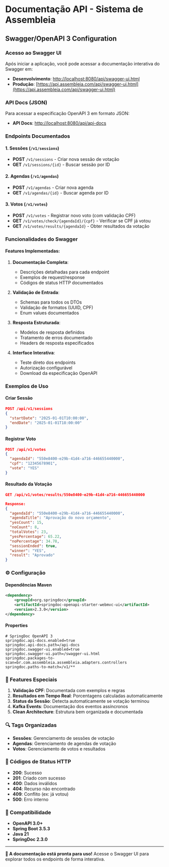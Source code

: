 # Documentação API - Sistema de Assembleia

## Swagger/OpenAPI 3 Configuration

### Acesso ao Swagger UI

Após iniciar a aplicação, você pode acessar a documentação interativa do Swagger em:

- **Desenvolvimento**: [http://localhost:8080/api/swagger-ui.html](http://localhost:8080/api/swagger-ui.html)
- **Produção**: [https://api.assembleia.com/api/swagger-ui.html](https://api.assembleia.com/api/swagger-ui.html)

### API Docs (JSON)

Para acessar a especificação OpenAPI 3 em formato JSON:

- **API Docs**: [http://localhost:8080/api/api-docs](http://localhost:8080/api/api-docs)

### Endpoints Documentados

#### 1. **Sessões** (`/v1/sessions`)
- **POST** `/v1/sessions` - Criar nova sessão de votação
- **GET** `/v1/sessions/{id}` - Buscar sessão por ID

#### 2. **Agendas** (`/v1/agendas`)
- **POST** `/v1/agendas` - Criar nova agenda
- **GET** `/v1/agendas/{id}` - Buscar agenda por ID

#### 3. **Votos** (`/v1/votes`)
- **POST** `/v1/votes` - Registrar novo voto (com validação CPF)
- **GET** `/v1/votes/check/{agendaId}/{cpf}` - Verificar se CPF já votou
- **GET** `/v1/votes/results/{agendaId}` - Obter resultados da votação

### Funcionalidades do Swagger

#### Features Implementadas:

1. **Documentação Completa**:
   - Descrições detalhadas para cada endpoint
   - Exemplos de request/response
   - Códigos de status HTTP documentados

2. **Validação de Entrada**:
   - Schemas para todos os DTOs
   - Validação de formatos (UUID, CPF)
   - Enum values documentados

3. **Resposta Estruturada**:
   - Modelos de resposta definidos
   - Tratamento de erros documentado
   - Headers de resposta especificados

4. **Interface Interativa**:
   - Teste direto dos endpoints
   - Autorização configurável
   - Download da especificação OpenAPI

### Exemplos de Uso

#### Criar Sessão
```json
POST /api/v1/sessions
{
  "startDate": "2025-01-01T10:00:00",
  "endDate": "2025-01-01T18:00:00"
}
```

#### Registrar Voto
```json
POST /api/v1/votes
{
  "agendaId": "550e8400-e29b-41d4-a716-446655440000",
  "cpf": "12345678901",
  "vote": "YES"
}
```

#### Resultado da Votação
```json
GET /api/v1/votes/results/550e8400-e29b-41d4-a716-446655440000

Response:
{
  "agendaId": "550e8400-e29b-41d4-a716-446655440000",
  "agendaTitle": "Aprovação do novo orçamento",
  "yesCount": 15,
  "noCount": 8,
  "totalVotes": 23,
  "yesPercentage": 65.22,
  "noPercentage": 34.78,
  "sessionEnded": true,
  "winner": "YES",
  "result": "Aprovado"
}
```

### ⚙️ Configuração

#### Dependências Maven
```xml
<dependency>
    <groupId>org.springdoc</groupId>
    <artifactId>springdoc-openapi-starter-webmvc-ui</artifactId>
    <version>2.3.0</version>
</dependency>
```

#### Properties
```properties
# SpringDoc OpenAPI 3
springdoc.api-docs.enabled=true
springdoc.api-docs.path=/api-docs
springdoc.swagger-ui.enabled=true
springdoc.swagger-ui.path=/swagger-ui.html
springdoc.packages-to-scan=br.com.assembleia.assembleia.adapters.controllers
springdoc.paths-to-match=/v1/**
```

### 🎯 Features Especiais

1. **Validação CPF**: Documentada com exemplos e regras
2. **Resultados em Tempo Real**: Porcentagens calculadas automaticamente
3. **Status da Sessão**: Detecta automaticamente se votação terminou
4. **Kafka Events**: Documentação dos eventos assíncronos
5. **Clean Architecture**: Estrutura bem organizada e documentada

### 🔍 Tags Organizadas

- **Sessões**: Gerenciamento de sessões de votação
- **Agendas**: Gerenciamento de agendas de votação  
- **Votos**: Gerenciamento de votos e resultados

### 🚨 Códigos de Status HTTP

- **200**: Sucesso
- **201**: Criado com sucesso
- **400**: Dados inválidos
- **404**: Recurso não encontrado
- **409**: Conflito (ex: já votou)
- **500**: Erro interno

### 📱 Compatibilidade

- **OpenAPI 3.0+**
- **Spring Boot 3.5.3**
- **Java 21**
- **SpringDoc 2.3.0**

---

**🎉 A documentação está pronta para uso!** Acesse o Swagger UI para explorar todos os endpoints de forma interativa.
